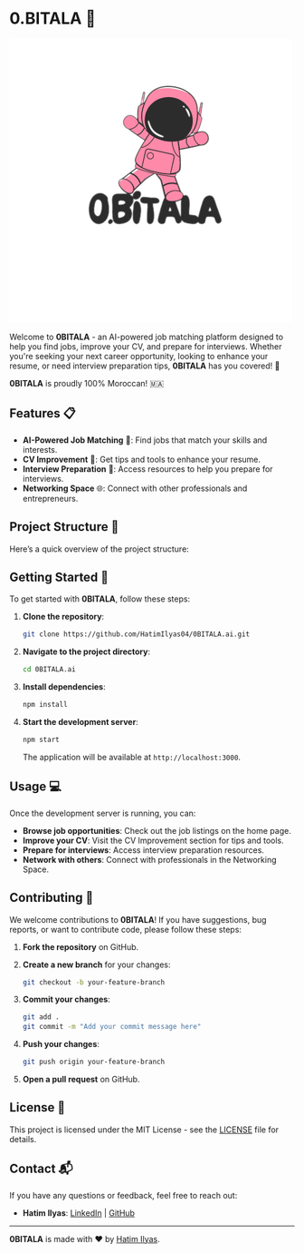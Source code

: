 # 0.BITALA 🚀

![0BITALA Logo](src/assets/img/logo0BITALA.png) <!-- Add your logo here -->

Welcome to **0BITALA** - an AI-powered job matching platform designed to help you find jobs, improve your CV, and prepare for interviews. Whether you're seeking your next career opportunity, looking to enhance your resume, or need interview preparation tips, **0BITALA** has you covered! 🌟

**0BITALA** is proudly 100% Moroccan! 🇲🇦

## Features 📋

- **AI-Powered Job Matching** 🤖: Find jobs that match your skills and interests.
- **CV Improvement** 📄: Get tips and tools to enhance your resume.
- **Interview Preparation** 🎤: Access resources to help you prepare for interviews.
- **Networking Space** 🌐: Connect with other professionals and entrepreneurs.

## Project Structure 📂

Here’s a quick overview of the project structure:

## Getting Started 🚀

To get started with **0BITALA**, follow these steps:

1. **Clone the repository**:

    ```bash
    git clone https://github.com/HatimIlyas04/0BITALA.ai.git
    ```

2. **Navigate to the project directory**:

    ```bash
    cd 0BITALA.ai
    ```

3. **Install dependencies**:

    ```bash
    npm install
    ```

4. **Start the development server**:

    ```bash
    npm start
    ```

   The application will be available at `http://localhost:3000`.

## Usage 💻

Once the development server is running, you can:

- **Browse job opportunities**: Check out the job listings on the home page.
- **Improve your CV**: Visit the CV Improvement section for tips and tools.
- **Prepare for interviews**: Access interview preparation resources.
- **Network with others**: Connect with professionals in the Networking Space.

## Contributing 🤝

We welcome contributions to **0BITALA**! If you have suggestions, bug reports, or want to contribute code, please follow these steps:

1. **Fork the repository** on GitHub.
2. **Create a new branch** for your changes:

    ```bash
    git checkout -b your-feature-branch
    ```

3. **Commit your changes**:

    ```bash
    git add .
    git commit -m "Add your commit message here"
    ```

4. **Push your changes**:

    ```bash
    git push origin your-feature-branch
    ```

5. **Open a pull request** on GitHub.

## License 📝

This project is licensed under the MIT License - see the [LICENSE](LICENSE) file for details.

## Contact 📬

If you have any questions or feedback, feel free to reach out:

- **Hatim Ilyas**: [LinkedIn](https://www.linkedin.com/in/ilyass-hatim-8446a1295/) | [GitHub](https://github.com/HatimIlyas04)

---

**0BITALA** is made with ❤️ by [Hatim Ilyas](https://github.com/HatimIlyas04).
